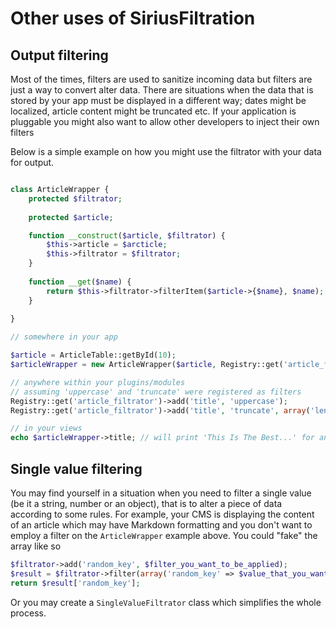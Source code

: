 # Other uses of SiriusFiltration

## Output filtering

Most of the times, filters are used to sanitize incoming data but filters are just a way to convert alter data.
There are situations when the data that is stored by your app must be displayed in a different way; dates might be localized, article content might be truncated etc.
If your application is pluggable you might also want to allow other developers to inject their own filters

Below is a simple example on how you might use the filtrator with your data for output.

```php

class ArticleWrapper {
	protected $filtrator;
	
	protected $article;

	function __construct($article, $filtrator) {
		$this->article = $arcticle;
		$this->filtrator = $filtrator;
	}
	
	function __get($name) {
		return $this->filtrator->filterItem($article->{$name}, $name);
	}
	
}

// somewhere in your app

$article = ArticleTable::getById(10);
$articleWrapper = new ArticleWrapper($article, Registry::get('article_filtrator'));

// anywhere within your plugins/modules
// assuming 'uppercase' and 'truncate' were registered as filters
Registry::get('article_filtrator')->add('title', 'uppercase');
Registry::get('article_filtrator')->add('title', 'truncate', array('length' => 15));

// in your views
echo $articleWrapper->title; // will print 'This Is The Best...' for an article that has the title 'This is the best filter library'
```

## Single value filtering

You may find yourself in a situation when you need to filter a single value (be it a string, number or an object), that is to alter a piece of data according to some rules.
For example, your CMS is displaying the content of an article which may have Markdown formatting and you don't want to employ a filter on the `ArticleWrapper` example above. You could "fake" the array like so

```php
$filtrator->add('random_key', $filter_you_want_to_be_applied);
$result = $filtrator->filter(array('random_key' => $value_that_you_want_filtrated));
return $result['random_key'];
```

Or you may create a `SingleValueFiltrator` class which simplifies the whole process.
